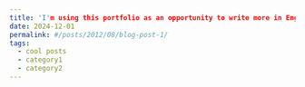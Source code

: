 ```yaml
---
title: 'I'm using this portfolio as an opportunity to write more in English — stay tuned for updates soon! 😊'
date: 2024-12-01
permalink: #/posts/2012/08/blog-post-1/
tags:
  - cool posts
  - category1
  - category2
---
```


